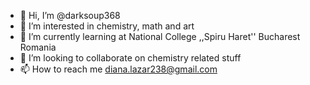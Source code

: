 - 👋 Hi, I’m @darksoup368
- 👀 I’m interested in chemistry, math and art
- 🌱 I’m currently learning at National College ,,Spiru Haret'' Bucharest Romania 
- 💞️ I’m looking to collaborate on chemistry related stuff 
- 📫 How to reach me diana.lazar238@gmail.com

<!---
darksoup368/darksoup368 is a ✨ special ✨ repository because its `README.md` (this file) appears on your GitHub profile.
You can click the Preview link to take a look at your changes.
--->
